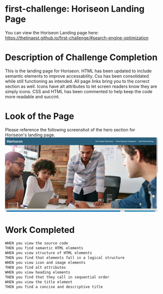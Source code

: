 # first-challenge: Horiseon Landing Page

You can view the Horiseon Landing page here: https://thetinaest.github.io/first-challenge/#search-engine-optimization

# Description of Challenge Completion

This is the landing page for Horiseon. HTML has been updated to include semantic elements to improve accessability. Css has been consolidated while still functioning as intended. All page links bring you to the correct section as well. Icons have alt attributes to let screen readers know they are simply icons. CSS and HTML has been commented to help keep the code more readable and succint. 

# Look of the Page

Please reference the following screenshot of the hero section for Horiseon's landing page. 
![Screenshot](horiseon-hero.PNG)

# Work Completed

```
WHEN you view the source code
THEN you find semantic HTML elements
WHEN you view structure of HTML elements
THEN you find that elements fall in a logical structure
WHEN you view icon and image elements
THEN you find alt attributes
WHEN you view heading elements
THEN you find that they call in sequential order
WHEN you view the title element
THEN you find a concise and descriptive title
```